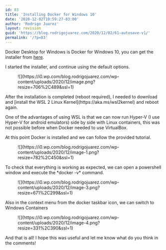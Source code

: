 ```yaml
---
id: 83
title: 'Installing Docker for Windows 10'
date: '2020-12-02T10:59:27-03:00'
author: 'Rodrigo Juarez'
layout: revision
guid: 'https://blog.rodrigojuarez.com/2020/12/02/61-autosave-v1/'
permalink: '/?p=83'
---
```


Docker Desktop for Windows is Docker for Windows 10, you can get the installer from [here](https://hub.docker.com/editions/community/docker-ce-desktop-windows/).

I started the installer, and continue using the default options.

<figure class="wp-block-image size-large">![](https://i0.wp.com/blog.rodrigojuarez.com/wp-content/uploads/2020/12/image.png?resize=706%2C489&ssl=1)</figure>After the installation is completed (reboot required), I needed to download and [install the WSL 2 Linux Kernel](https://aka.ms/wsl2kernel) and reboot again.

One of the advantages of using WSL is that we can now run Hyper-V (I use Hyper-V for android emulators) side by side with Linux containers, this was not possible before when Docker needed to use VirtualBox.

At this point Docker is installed and we can follow the provided tutorial.

<figure class="wp-block-image size-large">![](https://i0.wp.com/blog.rodrigojuarez.com/wp-content/uploads/2020/12/image-1.png?resize=782%2C450&ssl=1)</figure>To check that everything is working as expected, we can open a powershell window and execute the *docker -v* command.

<figure class="wp-block-image size-large">![](https://i0.wp.com/blog.rodrigojuarez.com/wp-content/uploads/2020/12/image-3.png?resize=671%2C299&ssl=1)</figure>Also in the context menu from the docker taskbar icon, we can switch to Windows Containers

<figure class="wp-block-image size-large">![](https://i0.wp.com/blog.rodrigojuarez.com/wp-content/uploads/2020/12/image-4.png?resize=331%2C390&ssl=1)</figure>And that is all! I hope this was useful and let me know what do you think in the comments!